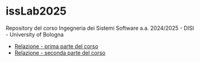 # issLab2025
Repository del corso Ingegneria dei Sistemi Software a.a. 2024/2025 - DISI - University of Bologna
* [Relazione - prima parte del corso](Fase1ISS25-CrisafulliMarco.pdf)
* [Relazione - seconda parte del corso](Fase2ISS25-CrisafulliMarco.pdf)
